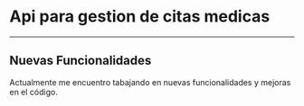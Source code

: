 <h1>Api para gestion de citas medicas</h1>
<hr>

<h2>Nuevas Funcionalidades</h2>
<p>Actualmente me encuentro tabajando en nuevas funcionalidades y mejoras en el código.</p>
